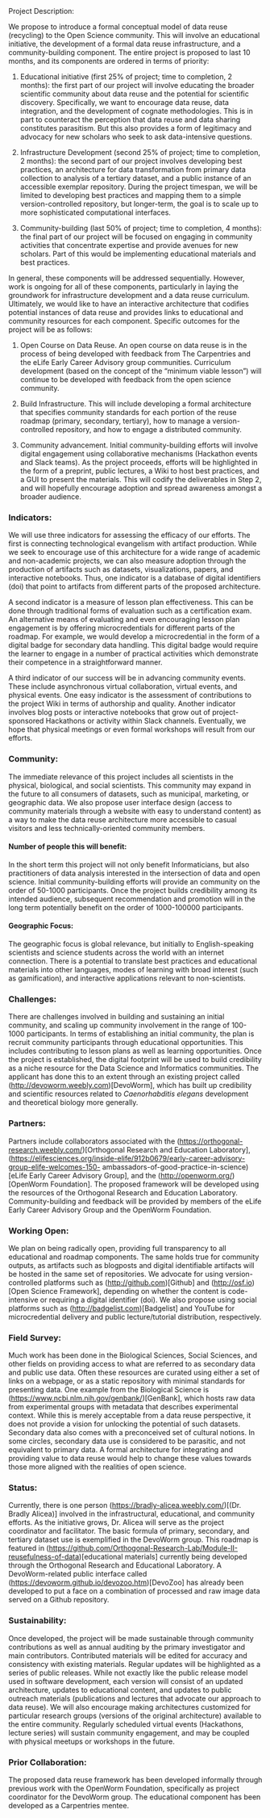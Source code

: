 <div style="text-align:center>
<H2>Proposal for “A Formal Approach to Data Recycling”</H2>
</div>
### Issue Statement:  
Data has become ubiquitous in the modern world, and specialized field such as Data Science and Informatics have emerged to extract insights from this deluge. For the area of Biological Science in particular, high-throughput and automated tracking technologies produce much more data than can be analyzed by groups that specialize in investigating biological mechanisms. One short-term solution to this proliferation has been to store data in repositories for public consumption. While this follows from the principles of a library, it has also lead to an ad-hoc group of data recyclers. This includes the analysis and annotation of primary datasets, the assembly of secondary datasets used for purposes such as novel comparative studies, and the production of tertiary datasets such as visualizations or a set of mathematical abstractions. While the more traditional library model has been excellent for accessibility, a formal model of utility and a lack of explicitly-stated standards have limited the potential of reusing data. Given this complexity, it has become clear that more formal methods for transforming these public data is required to sustain practice and even help to establish a new discipline of data science biology. Our project will proceed by promoting an educational curriculum, developing a data reuse infrastructure, and engaging in community-building efforts. This will provide a strong foundation for a number of new initiatives, bolster the practice of open science, and promote positive attitudes with respect to data sharing and alternative uses and transformation of primary data.  

### Project Description:  
We propose to introduce a formal conceptual model of data reuse (recycling) to the Open Science community. This will involve an educational initiative, the development of a formal data reuse infrastructure, and a community-building component. The entire project is proposed to last 10 months, and its components are ordered in terms of priority:  

1) Educational initiative (first 25% of project; time to completion, 2 months): the first part of our project will involve educating the broader scientific community about data reuse and the potential for scientific discovery. Specifically, we want to encourage data reuse, data integration, and the development of cognate methodologies. This is in part to counteract the perception that data reuse and data sharing constitutes parasitism. But this also provides a form of legitimacy and advocacy for new scholars who seek to ask data-intensive questions.  

2) Infrastructure Development (second 25% of project; time to completion, 2 months): the second part of our project involves developing best practices, an architecture for data transformation from primary data collection to analysis of a tertiary dataset, and a public instance of an accessible exemplar repository. During the project timespan, we will be limited to developing best practices and mapping them to a simple version-controlled repository, but longer-term, the goal is to scale up to more sophisticated computational interfaces.  

3) Community-building (last 50% of project; time to completion, 4 months): the final part of our project will be focused on engaging in community activities that concentrate expertise and provide avenues for new scholars. Part of this would be implementing educational materials and best practices.     

In general, these components will be addressed sequentially. However, work is ongoing for all of these components, particularly in laying the groundwork for infrastructure development and a data reuse curriculum. Ultimately, we would like to have an interactive architecture that codifies potential instances of data reuse and provides links to educational and community resources for each component. Specific outcomes for the project will be as follows:  

1) Open Course on Data Reuse. An open course on data reuse is in the process of being developed with feedback from The Carpentries and the eLife Early Career Advisory group communities. Curriculum development (based on the concept of the “minimum viable lesson”) will continue to be developed with feedback from the open science community.  

2) Build Infrastructure. This will include developing a formal architecture that specifies community standards for each portion of     the reuse roadmap (primary, secondary, tertiary), how to manage a version-controlled repository, and how to engage a distributed community.  

3) Community advancement. Initial community-building efforts will involve digital engagement using collaborative mechanisms (Hackathon events and Slack teams). As the project proceeds, efforts will be highlighted in the form of a preprint, public lectures, a Wiki to host best practices, and a GUI to present the materials. This will codify the deliverables in Step 2, and will hopefully encourage adoption and spread awareness amongst a broader audience.  

### Indicators:  
We will use three indicators for assessing the efficacy of our efforts. The first is connecting technological evangelism with artifact production. While we seek to encourage use of this architecture for a wide range of academic and non-academic projects, we can also measure adoption through the production of artifacts such as datasets, visualizations, papers, and interactive notebooks. Thus, one indicator is a database of digital identifiers (doi) that point to artifacts from different parts of the proposed architecture.  

A second indicator is a measure of lesson plan effectiveness. This can be done through traditional forms of evaluation such as a certification exam. An alternative means of evaluating and even encouraging lesson plan engagement is by offering microcredentials for different parts of the roadmap. For example, we would develop a microcredential in the form of a digital badge for secondary data handling. This digital badge would require the learner to engage in a number of practical activities which demonstrate their competence in a straightforward manner.  

A third indicator of our success will be in advancing community events. These include asynchronous virtual collaboration, virtual events, and physical events. One easy indicator is the assessment of contributions to the project Wiki in terms of authorship and quality. Another indicator involves blog posts or interactive notebooks that grow out of project-sponsored Hackathons or activity within Slack channels. Eventually, we hope that physical meetings or even formal workshops will result from our efforts.  

### Community:  
The immediate relevance of this project includes all scientists in the physical, biological, and social scientists. This community may expand in the future to all consumers of datasets, such as municipal, marketing, or geographic data. We also propose user interface design (access to community materials through a website with easy to understand content) as a way to make the data reuse architecture more accessible to casual visitors and less technically-oriented community members.  

#### Number of people this will benefit:  
In the short term this project will not only benefit Informaticians, but also practitioners of data analysis interested in the intersection of data and open science. Initial community-building efforts will provide an community on the order of 50-1000 participants. Once the project builds credibility among its intended audience, subsequent recommendation and promotion will in the long term potentially benefit on the order of 1000-100000 participants.

#### Geographic Focus:  
The geographic focus is global relevance, but initially to English-speaking scientists and science students across the world with an internet connection. There is a potential to translate best practices and educational materials into other languages, modes of learning with broad interest (such as gamification), and interactive applications relevant to non-scientists.  

### Challenges:  
There are challenges involved in building and sustaining an initial community, and scaling up community involvement in the range of 100-1000 participants. In terms of establishing an initial community, the plan is recruit community participants through educational opportunities. This includes contributing to lesson plans as well as learning opportunities. Once the project is established, the digital footprint will be used to build credibility as a niche resource for the Data Science and Informatics communities. The applicant has done this to an extent through an existing project called (http://devoworm.weebly.com)[DevoWorm], which has built up credibility and scientific resources related to *Caenorhabditis elegans* development and theoretical biology more generally.  

### Partners:  
Partners include collaborators associated with the (https://orthogonal-research.weebly.com/)[Orthogonal Research and Education Laboratory], (https://elifesciences.org/inside-elife/912b0679/early-career-advisory-group-elife-welcomes-150- 
ambassadors-of-good-practice-in-science)[eLife Early Career Advisory Group], and the (http://openworm.org/)[OpenWorm Foundation]. The proposed framework will be developed using the resources of the Orthogonal Research and Education Laboratory. Community-building and feedback will be provided by members of the eLife Early Career Advisory Group and the OpenWorm Foundation.  

### Working Open:  
We plan on being radically open, providing full transparency to all educational and roadmap components. The same holds true for community outputs, as artifacts such as blogposts and digital identifiable artifacts will be hosted in the same set of repositories. We advocate for using version-controlled platforms such as (http://github.com)[Github] and (http://osf.io)[Open Science Framework], depending on whether the content is code-intensive or requiring a digital identifier (doi). We also propose using social platforms such as (http://badgelist.com)[Badgelist] and YouTube for microcredential delivery and public lecture/tutorial distribution, respectively.  

### Field Survey:  
Much work has been done in the Biological Sciences, Social Sciences, and other fields on providing access to what are referred to as secondary data and public use data. Often these resources are curated using either a set of links on a webpage, or as a static repository with minimal standards for presenting data. One example from the Biological Science is (https://www.ncbi.nlm.nih.gov/genbank/)[GenBank], which hosts raw data from experimental groups with metadata that describes experimental context. While this is merely acceptable from a data reuse perspective, it does not provide a vision for unlocking the potential of such datasets. Secondary data also comes with a preconceived set of cultural notions. In some circles, secondary data use is considered to be parasitic, and not equivalent to primary data. A formal architecture for integrating and providing value to data reuse would help to change these values towards those more aligned with the realities of open science.  

### Status:  
Currently, there is one person (https://bradly-alicea.weebly.com/)[(Dr. Bradly Alicea)] involved in the infrastructural, educational, and community efforts. As the initiative grows, Dr. Alicea will serve as the project coordinator and facilitator. The basic formula of primary, secondary, and tertiary dataset use is exemplified in the DevoWorm group. This roadmap is featured in (https://github.com/Orthogonal-Research-Lab/Module-II-reusefulness-of-data)[educational materials] currently being developed through the Orthogonal Research and Educational Laboratory. A DevoWorm-related public interface called (https://devoworm.github.io/devozoo.htm)[DevoZoo] has already been developed to put a face on a combination of processed and raw image data served on a Github repository.  

### Sustainability:  
Once developed, the project will be made sustainable through community contributions as well as annual auditing by the primary investigator and main contributors. Contributed materials will be edited for accuracy and consistency with existing materials. Regular updates will be highlighted as a series of public releases. While not exactly like the public release model used in software development, each version will consist of an updated architecture, updates to educational content, and updates to public outreach materials (publications and lectures that advocate our approach to data reuse). We will also encourage making architectures customized for particular research groups (versions of the original architecture) available to the entire community. Regularly scheduled virtual events (Hackathons, lecture series) will sustain community engagement, and may be coupled with physical meetups or workshops in the future.  

### Prior Collaboration:  
The proposed data reuse framework has been developed informally through previous work with the OpenWorm Foundation, specifically as project coordinator for the DevoWorm group. The educational component has been developed as a Carpentries mentee.  
